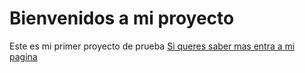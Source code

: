 # Bienvenidos a mi proyecto
Este es mi primer proyecto de prueba
[Si queres saber mas entra a mi pagina](https://www.google.com)
